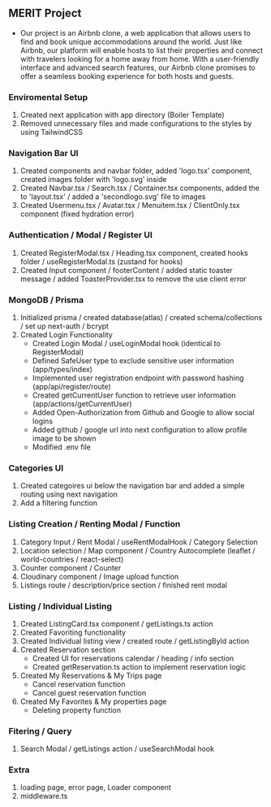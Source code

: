 ## MERIT Project

- Our project is an Airbnb clone, a web application that allows users to find and book unique accommodations around the world. Just like Airbnb, our platform will enable hosts to list their properties and connect with travelers looking for a home away from home. With a user-friendly interface and advanced search features, our Airbnb clone promises to offer a seamless booking experience for both hosts and guests.

### Enviromental Setup

1. Created next application with app directory (Boiler Template)
2. Removed unnecessary files and made configurations to the styles by using TailwindCSS

### Navigation Bar UI

1. Created components and navbar folder, added 'logo.tsx' component, created images folder with 'logo.svg' inside
2. Created Navbar.tsx / Search.tsx / Container.tsx components, added the to 'layout.tsx' / added a 'secondlogo.svg' file to images
3. Created Usermenu.tsx / Avatar.tsx / Menuitem.tsx / ClientOnly.tsx component (fixed hydration error)

### Authentication / Modal / Register UI

1. Created RegisterModal.tsx / Heading.tsx component, created hooks folder / useRegisterModal.ts (zustand for hooks)
2. Created Input component / footerContent / added static toaster message / added ToasterProvider.tsx to remove the use client error

### MongoDB / Prisma

1. Initialized prisma / created database(atlas) / created schema/collections / set up next-auth / bcrypt
2. Created Login Functionality
   - Created Login Modal / useLoginModal hook (identical to RegisterModal)
   - Defined SafeUser type to exclude sensitive user information (app/types/index)
   - Implemented user registration endpoint with password hashing (app/api/register/route)
   - Created getCurrentUser function to retrieve user information (app/actions/getCurrentUser)
   - Added Open-Authorization from Github and Google to allow social logins
   - Added github / google url into next configuration to allow profile image to be shown
   - Modified .env file

### Categories UI

1. Created categoires ui below the navigation bar and added a simple routing using next navigation
2. Add a filtering function

### Listing Creation / Renting Modal / Function

1. Category Input / Rent Modal / useRentModalHook / Category Selection
2. Location selection / Map component / Country Autocomplete (leaflet / world-countries / react-select)
3. Counter component / Counter
4. Cloudinary component / Image upload function
5. Listings route / description/price section / finished rent modal

### Listing / Individual Listing

1. Created ListingCard.tsx component / getListings.ts action
2. Created Favoriting functionality
3. Created Individual listing view / created route / getListingById action
4. Created Reservation section
   - Created UI for reservations calendar / heading / info section
   - Created getReservation.ts action to implement reservation logic
5. Created My Reservations & My Trips page
   - Cancel reservation function
   - Cancel guest reservation function
6. Created My Favorites & My properties page
   - Deleting property function

### Fitering / Query

1. Search Modal / getListings action / useSearchModal hook

### Extra

1. loading page, error page, Loader component
2. middleware.ts
